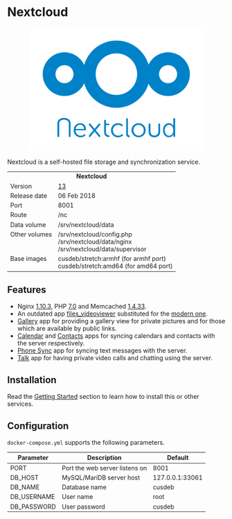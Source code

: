 # Nextcloud

<p align="center">
    <img src="logo.png" width="400">
</p>

Nextcloud is a self-hosted file storage and synchronization service.

<table>
  <tr>
    <td align="center" colspan="2"><b>Nextcloud</b></td>
  </tr>
  <tr>
    <td>Version</td>
    <td><a href="https://nextcloud.com/blog/nextcloud-13-brings-secure-file-sync-and-collaboration-to-the-next-level/">13</a></td>
  </tr>
  <tr>
    <td>Release date</td>
    <td>06 Feb 2018</td>
  </tr>
  <tr>
    <td>Port</td>
    <td>8001</td>
  </tr>
  <tr>
    <td>Route</td>
    <td>/nc</td>
  </tr>
  <tr>
    <td>Data volume</td>
    <td>/srv/nextcloud/data</td>
  </tr>
  <tr>
    <td valign="top">Other volumes</td>
    <td>
        /srv/nextcloud/config.php<br>
        /srv/nextcloud/data/nginx<br>
        /srv/nextcloud/data/supervisor<br>
    </td>
  </tr>
  <tr>
    <td valign="top">Base images</td>
    <td>
        cusdeb/stretch:armhf (for armhf port)<br>
        cusdeb/stretch:amd64 (for amd64 port)
    </td>
  </tr>
</table>

## Features

* Nginx [1.10.3](https://www.nginx.com/blog/nginx-1-10-1-11-released/), PHP [7.0](http://php.net/archive/2015.php#id2015-12-03-1) and Memcached [1.4.33](https://github.com/memcached/memcached/wiki/ReleaseNotes1433).
* An outdated app [files_videoviewer](https://github.com/nextcloud/apps/tree/stable13/files_videoviewer) substituted for the [modern one](https://github.com/nextcloud/files_videoplayer).
* [Gallery](https://github.com/nextcloud/gallery) app for providing a gallery view for private pictures and for those which are available by public links.
* [Calendar](https://apps.nextcloud.com/apps/calendar) and [Contacts](https://apps.nextcloud.com/apps/contacts) apps for syncing calendars and contacts with the server respectively.
* [Phone Sync](https://apps.nextcloud.com/apps/ocsms) app for syncing text messages with the server.
* [Talk](https://apps.nextcloud.com/apps/spreed) app for having private video calls and chatting using the server.

## Installation

Read the [Getting Started](https://github.com/tolstoyevsky/mmb#getting-started) section to learn how to install this or other services.

## Configuration

`docker-compose.yml` supports the following parameters.

| Parameter | Description | Default |
| --- | --- | --- |
| PORT        | Port the web server listens on | 8001            |
| DB_HOST     | MySQL/MariDB server host       | 127.0.0.1:33061 |
| DB_NAME     | Database name                  | cusdeb          |
| DB_USERNAME | User name                      | root            |
| DB_PASSWORD | User password                  | cusdeb          |
